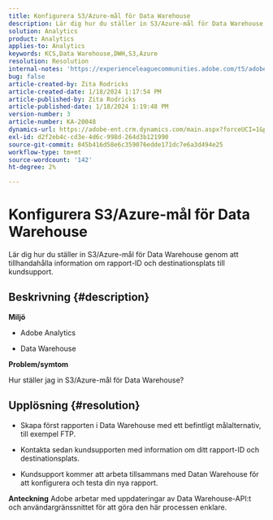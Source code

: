 ```yaml
---
title: Konfigurera S3/Azure-mål för Data Warehouse
description: Lär dig hur du ställer in S3/Azure-mål för Data Warehouse.
solution: Analytics
product: Analytics
applies-to: Analytics
keywords: KCS,Data Warehouse,DWH,S3,Azure
resolution: Resolution
internal-notes: 'https://experienceleaguecommunities.adobe.com/t5/adobe-analytics-ideas/amazon-s3-support-for-data-warehouse/idi-p/341037  Azure example: https://jira.corp.adobe.com/browse/AN-259530  S3 example: https://jira.corp.adobe.com/browse/AN-294769'
bug: false
article-created-by: Zita Rodricks
article-created-date: 1/18/2024 1:17:54 PM
article-published-by: Zita Rodricks
article-published-date: 1/18/2024 1:19:48 PM
version-number: 3
article-number: KA-20048
dynamics-url: https://adobe-ent.crm.dynamics.com/main.aspx?forceUCI=1&pagetype=entityrecord&etn=knowledgearticle&id=cf6b0afa-03b6-ee11-a569-6045bd0065f9
exl-id: d2f2eb4c-cd3e-4d6c-998d-264d3b121990
source-git-commit: 845b416d58e6c359076edde171dc7e6a3d494e25
workflow-type: tm+mt
source-wordcount: '142'
ht-degree: 2%

---
```


# Konfigurera S3/Azure-mål för Data Warehouse


Lär dig hur du ställer in S3/Azure-mål för Data Warehouse genom att tillhandahålla information om rapport-ID och destinationsplats till kundsupport.

## Beskrivning {#description}


<b>Miljö</b>

- Adobe Analytics

- Data Warehouse

<b>Problem/symtom</b>

Hur ställer jag in S3/Azure-mål för Data Warehouse?


## Upplösning {#resolution}


- Skapa först rapporten i Data Warehouse med ett befintligt målalternativ, till exempel FTP.

- Kontakta sedan kundsupporten med information om ditt rapport-ID och destinationsplats.

- Kundsupport kommer att arbeta tillsammans med Datan Warehouse för att konfigurera och testa din nya rapport.

<b>Anteckning</b>
Adobe arbetar med uppdateringar av Data Warehouse-API:t och användargränssnittet för att göra den här processen enklare.
